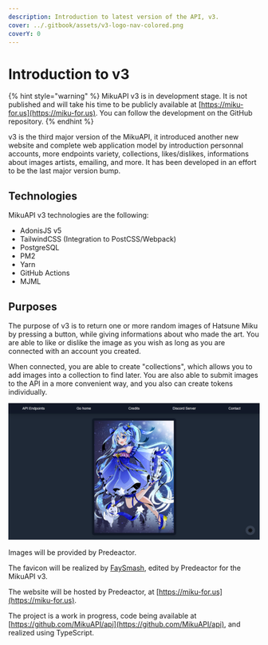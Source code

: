 ```yaml
---
description: Introduction to latest version of the API, v3.
cover: ../.gitbook/assets/v3-logo-nav-colored.png
coverY: 0
---
```


# Introduction to v3

{% hint style="warning" %}
MikuAPI v3 is in development stage. It is not published and will take his time to be publicly available at [https://miku-for.us](https://miku-for.us). You can follow the development on the GitHub repository.
{% endhint %}

v3 is the third major version of the MikuAPI, it introduced another new website and complete web application model by introduction personnal accounts, more endpoints variety, collections, likes/dislikes, informations about images artists, emailing, and more. It has been developed in an effort to be the last major version bump.

## Technologies

MikuAPI v3 technologies are the following:

* AdonisJS v5
* TailwindCSS (Integration to PostCSS/Webpack)
* PostgreSQL
* PM2
* Yarn
* GitHub Actions
* MJML

## Purposes

The purpose of v3 is to return one or more random images of Hatsune Miku by pressing a button, while giving informations about who made the art. You are able to like or dislike the image as you wish as long as you are connected with an account you created.

When connected, you are able to create "collections", which allows you to add images into a collection to find later. You are also able to submit images to the API in a more convenient way, and you also can create tokens individually.&#x20;

![The look of v2](../.gitbook/assets/v2-presentation.png)

Images will be provided by Predeactor.

The favicon will be realized by [FaySmash](https://www.deviantart.com/faysmash), edited by Predeactor for the MikuAPI v3.

The website will be hosted by Predeactor, at [https://miku-for.us](https://miku-for.us).

The project is a work in progress, code being available at [https://github.com/MikuAPI/api](https://github.com/MikuAPI/api), and realized using TypeScript.
